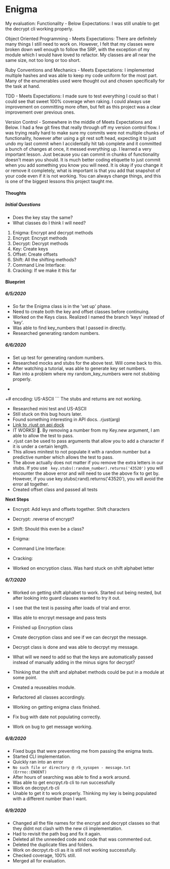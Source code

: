 # Enigma

My evaluation:
Functionality - Below Expectations: I was still unable to get the decrypt cli working properly.

Object Oriented Programming - Meets Expectations: There are definitely many things I still need to work on. However, I felt that my classes were broken down well enough to follow the SRP, with the exception of my module which I would have loved to refactor. My classes are all near the same size, not too long or too short.

Ruby Conventions and Mechanics - Meets Expectations: I implemented multiple hashes and was able to keep my code uniform for the most part. Many of the enumerables used were thought out and chosen specifically for the task at hand.

TDD - Meets Expectations: I made sure to test everything I could so that I could see that sweet 100% coverage when raking. I could always use improvement on committing more often, but felt as this project was a clear improvement over previous ones.  

Version Control - Somewhere in the middle of Meets Expectations and Below. I had a few git fires that really through off my version control flow. I was trying really hard to make sure my commits were not multiple chunks of functionality, however after using a git rest soft head, expecting it to just undo my last commit when I accidentally hit tab complete and it committed a bunch of changes at once, it messed everything up. I learned a very important lesson. Just because you can commit in chunks of functionality doesn't mean you should. It is much better coding etiquette to just commit when you add something you know you will need. It is okay if you change it or remove it completely, what is important is that you add that snapshot of your code even if it is not working. You can always change things, and this is one of the biggest lessons this project taught me.  


#### Thoughts

##### **Initial Questions**
- Does the key stay the same?
- What classes do I think I will need?

1. Enigma: Encrypt and decrypt methods
2. Encrypt: Encrypt methods
3. Decrypt: Decrypt methods
4. Key: Create keys
5. Offset: Create offsets  
6. Shift: All the shifting methods?
7. Command Line Interface:
8. Cracking: If we make it this far


#### **Blueprint**

##### **6/5/2020**
- So far the Enigma class is in the 'set up' phase.
- Need to create both the key and offset classes before continuing.
- Worked on the Keys class. Realized I named the branch 'keys' instead of 'key'.
- Was able to find key_numbers that I passed in directly.
- Researched generating random numbers.

##### **6/6/2020**
- Set up test for generating random numbers.
- Researched mocks and stubs for the above test. Will come back to this.
- After watching a tutorial, was able to generate key set numbers.
- Ran into a problem where my random_key_numbers were not stubbing properly.
- ```
 +# encoding: US-ASCII ```
 The stubs and returns are not working.
- Researched mini test and US-ASCII
- Still stuck on this bug hours later.
- Found something interesting in API docs. .rjust(arg)
- [Link to .rjust on api dock](https://apidock.com/ruby/v1_8_7_72/String/rjust)
- IT WORKS! :tada:. By removing a number from my Key.new argument, I am able to allow the test to pass.
- .rjust can be used to pass arguments that allow you to add a character if it is under a certain length.
- This allows minitest to not populate it with a random number but a predictive number which allows the test to pass.
- The above actually does not matter if you remove the extra letters in our stubs. If you use ``` key.stubs(:random_number).returns('43520')```  you will encounter the above error and will need to use the above fix to get by. However, if you use key.stubs(:rand).returns('43520'), you will avoid the error all together.
- Created offset class and passed all tests

**Next Steps**
- Encrypt: Add keys and offsets together. Shift characters
- Decrypt: .reverse of encrypt?
- Shift: Should this even be a class?
- Enigma:
- Command Line Interface:
- Cracking:

- Worked on encryption class. Was hard stuck on shift alphabet letter

##### **6/7/2020**
- Worked on getting shift alphabet to work. Started out being nested, but after looking into guard clauses wanted to try it out.
- I see that the test is passing after loads of trial and error.
- Was able to encrpyt message and pass tests
- Finished up Encryption class

- Create decryption class and see if we can decrypt the message.
- Decrypt class is done and was able to decrpyt my message.
- What will we need to add so that the keys are automatically passed instead of manually adding in the minus signs for decrypt?

- Thinking that the shift and alphabet methods could be put in a module at some point.

- Created a reuseables module.
- Refactored all classes accordingly.
- Working on getting enigma class finished.
- Fix bug with date not populating correctly.
- Work on bug to get message working.

##### **6/8/2020**
- Fixed bugs that were preventing me from passing the enigma tests.
- Started CLI implementation.
- Quickly ran into an error
- ```No such file or directory @ rb_sysopen - message.txt (Errno::ENOENT)```
- After hours of searching was able to find a work around.
- Was able to get encrpyt.rb cli to run successfully
- Work on decrpyt.rb cli
- Unable to get it to work properly. Thinking my key is being populated with a different number than I want.

##### **6/9/2020**
- Changed all the file names for the encrypt and decrypt classes so that they didnt not clash with the new cli implementation.
- Had to revisit the path bug and fix it again.
- Deleted all the unneeded code and code that was commented out.
- Deleted the duplicate files and folders.
- Work on decrpyt.rb cli as it is still not working successfully.
- Checked coverage, 100% still.
- Merged all for evaluation.
